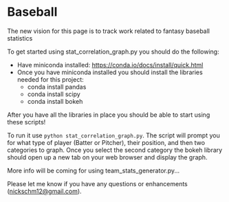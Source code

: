 # Baseball
The new vision for this page is to track work related to fantasy baseball statistics

To get started using stat_correlation_graph.py you should do the following:
* Have miniconda installed: https://conda.io/docs/install/quick.html
* Once you have miniconda installed you should install the libraries needed for this project:
	* conda install pandas
	* conda install scipy
	* conda install bokeh

After you have all the libraries in place you should be able to start using these scripts!

To run it use `python stat_correlation_graph.py`. The script will prompt you for what type of player (Batter or Pitcher), their position, and then two categories to graph. Once you select the second category the bokeh library should open up a new tab on your web browser and display the graph.

More info will be coming for using team_stats_generator.py...

Please let me know if you have any questions or enhancements (nickschm12@gmail.com).
